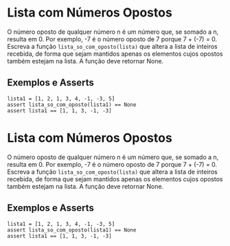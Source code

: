 # Lista com Números Opostos

O número oposto de qualquer número n é um número que, se
somado a n, resulta em 0. Por exemplo, -7 é o número oposto
de 7 porque 7 + (-7) = 0. Escreva a função
`lista_so_com_oposto(lista)` que altera a lista de inteiros
recebida, de forma que sejam mantidos apenas os elementos
cujos opostos também estejam na lista. A função deve retornar
None.

## Exemplos e Asserts

```
lista1 = [1, 2, 1, 3, 4, -1, -3, 5]
assert lista_so_com_oposto(lista1) == None
assert lista1 == [1, 1, 3, -1, -3]
```
# Lista com Números Opostos

O número oposto de qualquer número n é um número que, se
somado a n, resulta em 0. Por exemplo, -7 é o número oposto
de 7 porque 7 + (-7) = 0. Escreva a função
`lista_so_com_oposto(lista)` que altera a lista de inteiros
recebida, de forma que sejam mantidos apenas os elementos
cujos opostos também estejam na lista. A função deve retornar
None.

## Exemplos e Asserts

```
lista1 = [1, 2, 1, 3, 4, -1, -3, 5]
assert lista_so_com_oposto(lista1) == None
assert lista1 == [1, 1, 3, -1, -3]
```
